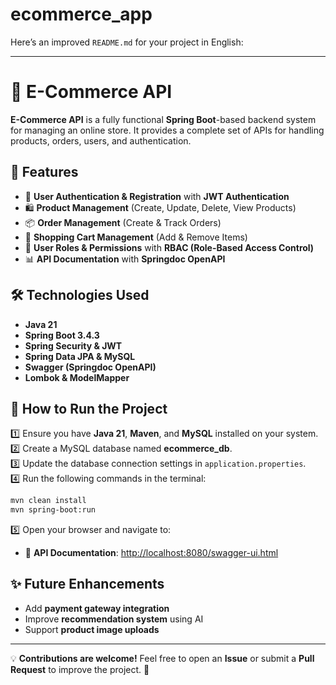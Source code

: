 # ecommerce_app

Here’s an improved `README.md` for your project in English:

---

# 🛒 E-Commerce API

**E-Commerce API** is a fully functional **Spring Boot**-based backend system for managing an online store. It provides a complete set of APIs for handling products, orders, users, and authentication.

## 🚀 Features

- 🔐 **User Authentication & Registration** with **JWT Authentication**
- 🛍️ **Product Management** (Create, Update, Delete, View Products)
- 📦 **Order Management** (Create & Track Orders)
- 🛒 **Shopping Cart Management** (Add & Remove Items)
- 👥 **User Roles & Permissions** with **RBAC (Role-Based Access Control)**
- 📊 **API Documentation** with **Springdoc OpenAPI**

## 🛠️ Technologies Used

- **Java 21**
- **Spring Boot 3.4.3**
- **Spring Security & JWT**
- **Spring Data JPA & MySQL**
- **Swagger (Springdoc OpenAPI)**
- **Lombok & ModelMapper**

## 🏃 How to Run the Project

1️⃣ Ensure you have **Java 21**, **Maven**, and **MySQL** installed on your system.  
2️⃣ Create a MySQL database named **ecommerce_db**.  
3️⃣ Update the database connection settings in `application.properties`.  
4️⃣ Run the following commands in the terminal:

```bash
mvn clean install
mvn spring-boot:run
```

5️⃣ Open your browser and navigate to:
- 🔹 **API Documentation**: [http://localhost:8080/swagger-ui.html](http://localhost:8181/swagger-ui.html)

## ✨ Future Enhancements

- Add **payment gateway integration**
- Improve **recommendation system** using AI
- Support **product image uploads**

---

💡 **Contributions are welcome!** Feel free to open an **Issue** or submit a **Pull Request** to improve the project. 🚀